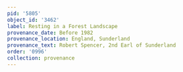 ```yaml
---
pid: '5805'
object_id: '3462'
label: Resting in a Forest Landscape
provenance_date: Before 1982
provenance_location: England, Sunderland
provenance_text: Robert Spencer, 2nd Earl of Sunderland
order: '0996'
collection: provenance
---
```

